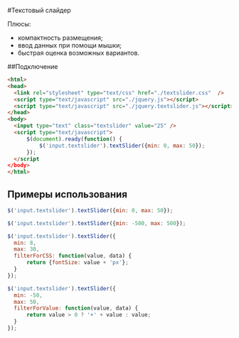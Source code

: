 #Текстовый слайдер

Плюсы:
+ компактность размещения;
+ ввод данных при помощи мышки;
+ быстрая оценка возможных вариантов.

##Подключение
  ```HTML
<html>
<head>
    <link rel="stylesheet" type="text/css" href="./textslider.css"  />
    <script type="text/javascript" src="./jquery.js"></script>
    <script type="text/javascript" src="./jquery.textslider.js"></script>
</head>
<body>
    <input type="text" class="textslider" value="25" />
    <script type="text/javascript">
        $(document).ready(function() {
            $('input.textslider').textSlider({min: 0, max: 50});
        });
    </script
</body>
</html>
  ```

## Примеры использования
  ```JavaScript
$('input.textslider').textSlider({min: 0, max: 50});
  ```
  
  ```JavaScript
$('input.textslider').textSlider({min: -500, max: 500});
  ```
  
  ```JavaScript
$('input.textslider').textSlider({
    min: 8,
    max: 30,
    filterForCSS: function(value, data) {
        return {fontSize: value + 'px'};
    }
});
  ```

  ```JavaScript
$('input.textslider').textSlider({
    min: -50,
    max: 50,
    filterForValue: function(value, data) {
        return value > 0 ? '+' + value : value;
    }
});
  ```
